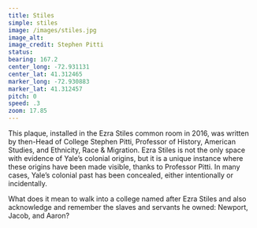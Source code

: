 ```yaml
---
title: Stiles
simple: stiles
image: /images/stiles.jpg
image_alt:
image_credit: Stephen Pitti
status:
bearing: 167.2
center_long: -72.931131
center_lat: 41.312465
marker_long: -72.930883
marker_lat: 41.312457
pitch: 0
speed: .3
zoom: 17.85
---
```


This plaque, installed in the Ezra Stiles common room in 2016, was written by then-Head of College Stephen Pitti, Professor of History, American Studies, and Ethnicity, Race & Migration. Ezra Stiles is not the only space with evidence of Yale’s colonial origins, but it is a unique instance where these origins have been made visible, thanks to Professor Pitti. In many cases, Yale’s colonial past has been concealed, either intentionally or incidentally. 

What does it mean to walk into a college named after Ezra Stiles and also acknowledge and remember the slaves and servants he owned: Newport, Jacob, and Aaron?
